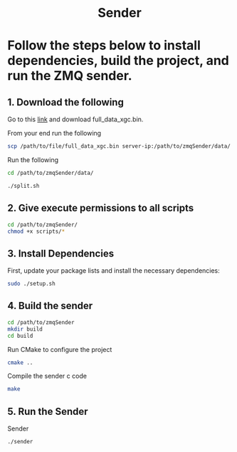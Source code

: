 <!-- PROJECT LOGO -->
<br />
<p align="center">
  <h1 align="center">Sender</h3>
</p>

# Follow the steps below to install dependencies, build the project, and run the ZMQ sender.

## 1. Download the following
Go to this [link](https://drive.google.com/drive/folders/1EkHXA-k_TWk6JEP-0-5hSmtBPsAUsPXu?usp=share_link) and download full_data_xgc.bin.


From your end run the following
```sh
scp /path/to/file/full_data_xgc.bin server-ip:/path/to/zmqSender/data/
```
Run the following
```sh
cd /path/to/zmqSender/data/
```
```sh
./split.sh
```

## 2. Give execute permissions to all scripts
```sh
cd /path/to/zmqSender/
chmod +x scripts/*
```

## 3. Install Dependencies

First, update your package lists and install the necessary dependencies:

```sh
sudo ./setup.sh
```

## 4. Build the sender
```sh
cd /path/to/zmqSender
mkdir build
cd build
```
Run CMake to configure the project
```sh
cmake ..
```
Compile the sender c code
```sh
make
```

## 5. Run the Sender

Sender
```sh
./sender
```
